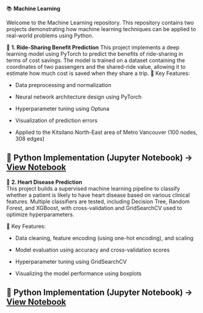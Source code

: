 📚 **Machine Learning**

Welcome to the Machine Learning repository. This repository contains two projects demonstrating how machine learning techniques can be applied to real-world problems using Python.


🔗 **1. Ride-Sharing Benefit Prediction**
This project implements a deep learning model using PyTorch to predict the benefits of ride-sharing in terms of cost savings. The model is trained on a dataset containing the coordinates of two passengers and the shared-ride value, allowing it to estimate how much cost is saved when they share a trip.
🧪 Key Features:

- Data preprocessing and normalization

- Neural network architecture design using PyTorch

- Hyperparameter tuning using Optuna

- Visualization of prediction errors

- Applied to the Kitsilano North-East area of Metro Vancouver (100 nodes, 308 edges)  

🐍 **Python Implementation (Jupyter Notebook)** → [View Notebook](https://github.com/baharaghababaei/Machine_learning/blob/main/docs/Kitsilano_East.ipynb)  
-----------------------------------------------------------------------------------------------------------------------------------------------------------------
🔗 **2. Heart Disease Prediction**  
This project builds a supervised machine learning pipeline to classify whether a patient is likely to have heart disease based on various clinical features.
Multiple classifiers are tested, including Decision Tree, Random Forest, and XGBoost, with cross-validation and GridSearchCV used to optimize hyperparameters.

🧪 Key Features:

- Data cleaning, feature encoding (using one-hot encoding), and scaling

- Model evaluation using accuracy and cross-validation scores

- Hyperparameter tuning using GridSearchCV

- Visualizing the model performance using boxplots  

🐍 **Python Implementation (Jupyter Notebook)** → [View Notebook](https://github.com/baharaghababaei/Machine_learning/blob/main/docs/Heart_Disease_Prediction.ipynb)    
-----------------------------------------------------------------------------------------------------------------------------------------------------------------------
